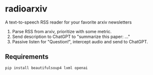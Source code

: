 # radioarxiv
A text-to-speech RSS reader for your favorite arxiv newsletters

1. Parse RSS from arxiv, prioritize with some metric.
1. Send description to ChatGPT to "summarize this paper: ..."
1. Passive listen for "Question!", intercept audio and send to ChatGPT.

## Requirements
```python
pip install beautifulsoup4 lxml openai
```
